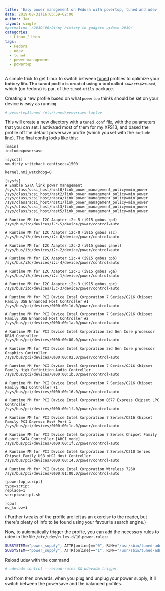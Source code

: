 ```yaml
---
title: 'Easy power management on Fedora with powertop, tuned and udev'
date: 2019-08-31T16:05:59+02:00
author: Jan
layout: single
#permalink: /2019/06/26/my-history-in-gadgets-update-2019/
categories:
  - Linux / Unix
tags:
  - Fedora
  - udev
  - tuned
  - power management
  - powertop
---
```

A simple trick to get Linux to switch between [tuned](https://tuned-project.org/) profiles to optimize your battery life.
The tuned profile is created using a tool called `powertop2tuned`, which (on Fedora) is part of the `tuned-utils` package.

Creating a new profile based on what `powertop` thinks should be set on your device is easy as running
```bash
# powertop2tuned /etc/tuned/powersave-laptop
```
This will create a new directory with a `tuned.conf` file, with the parameters that you can set. I activated most of them for my XPS13, and based the profile off the default powersave profile (which you set with the `include` line). The final config looks like this:
```editorconfig
[main]
include=powersave

[sysctl]
vm.dirty_writeback_centisecs=1500

kernel.nmi_watchdog=0

[sysfs]
# Enable SATA link power management
/sys/class/scsi_host/host0/link_power_management_policy=min_power
/sys/class/scsi_host/host2/link_power_management_policy=min_power
/sys/class/scsi_host/host4/link_power_management_policy=min_power
/sys/class/scsi_host/host1/link_power_management_policy=min_power
/sys/class/scsi_host/host3/link_power_management_policy=min_power
/sys/class/scsi_host/host5/link_power_management_policy=min_power

# Runtime PM for I2C Adapter i2c-5 (i915 gmbus dpd) 
/sys/bus/i2c/devices/i2c-5/device/power/control=auto

# Runtime PM for I2C Adapter i2c-0 (i915 gmbus ssc) 
/sys/bus/i2c/devices/i2c-0/device/power/control=auto

# Runtime PM for I2C Adapter i2c-2 (i915 gmbus panel) 
/sys/bus/i2c/devices/i2c-2/device/power/control=auto

# Runtime PM for I2C Adapter i2c-4 (i915 gmbus dpb) 
/sys/bus/i2c/devices/i2c-4/device/power/control=auto

# Runtime PM for I2C Adapter i2c-1 (i915 gmbus vga) 
/sys/bus/i2c/devices/i2c-1/device/power/control=auto

# Runtime PM for I2C Adapter i2c-3 (i915 gmbus dpc) 
/sys/bus/i2c/devices/i2c-3/device/power/control=auto

# Runtime PM for PCI Device Intel Corporation 7 Series/C216 Chipset Family USB Enhanced Host Controller #1 
/sys/bus/pci/devices/0000:00:1d.0/power/control=auto

# Runtime PM for PCI Device Intel Corporation 7 Series/C216 Chipset Family USB Enhanced Host Controller #2 
/sys/bus/pci/devices/0000:00:1a.0/power/control=auto

# Runtime PM for PCI Device Intel Corporation 3rd Gen Core processor DRAM Controller 
/sys/bus/pci/devices/0000:00:00.0/power/control=auto

# Runtime PM for PCI Device Intel Corporation 3rd Gen Core processor Graphics Controller 
/sys/bus/pci/devices/0000:00:02.0/power/control=auto

# Runtime PM for PCI Device Intel Corporation 7 Series/C216 Chipset Family High Definition Audio Controller 
/sys/bus/pci/devices/0000:00:1b.0/power/control=auto

# Runtime PM for PCI Device Intel Corporation 7 Series/C216 Chipset Family MEI Controller #1 
/sys/bus/pci/devices/0000:00:16.0/power/control=auto

# Runtime PM for PCI Device Intel Corporation QS77 Express Chipset LPC Controller 
/sys/bus/pci/devices/0000:00:1f.0/power/control=auto

# Runtime PM for PCI Device Intel Corporation 7 Series/C216 Chipset Family PCI Express Root Port 1 
/sys/bus/pci/devices/0000:00:1c.0/power/control=auto

# Runtime PM for PCI Device Intel Corporation 7 Series Chipset Family 6-port SATA Controller [AHCI mode] 
/sys/bus/pci/devices/0000:00:1f.2/power/control=auto

# Runtime PM for PCI Device Intel Corporation 7 Series/C210 Series Chipset Family USB xHCI Host Controller 
/sys/bus/pci/devices/0000:00:14.0/power/control=auto

# Runtime PM for PCI Device Intel Corporation Wireless 7260 
/sys/bus/pci/devices/0000:01:00.0/power/control=auto

[powertop_script]
type=script
replace=1
script=script.sh

[cpu]
no_turbo=1
```

( Further tweaks of the profile are left as an exercise to the reader, but there's plenty of info to be found using your favourite search engine.)

Now, to automatically trigger the profile, you can add the necessary rules to udev in the file `/etc/udev/rules.d/10-power.rules`:
```bash
SUBSYSTEM=="power_supply", ATTR{online}=="0", RUN+="/usr/sbin/tuned-adm profile powersave-laptop"
SUBSYSTEM=="power_supply", ATTR{online}=="1", RUN+="/usr/sbin/tuned-adm profile balanced"
```

Reload udev with the command 
```bash
# udevadm control --reload-rules && udevadm trigger
``` 
and from then onwards, when you plug and unplug your power supply, It'll switch between the powersave and the balanced profiles.
